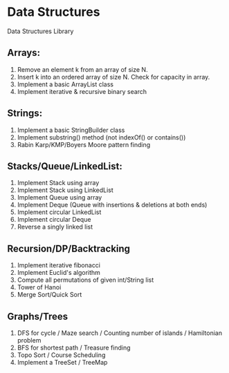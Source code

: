 # Data Structures
Data Structures Library 

## Arrays:

1. Remove an element k from an array of size N.
2. Insert k into an ordered array of size N. Check for capacity in array.
3. Implement a basic ArrayList class 
4. Implement iterative & recursive binary search 

## Strings:

1. Implement a basic StringBuilder class 
2. Implement substring() method (not indexOf() or contains())
3. Rabin Karp/KMP/Boyers Moore pattern finding

## Stacks/Queue/LinkedList:

1. Implement Stack using array
2. Implement Stack using LinkedList
3. Implement Queue using array 
4. Implement Deque (Queue with insertions & deletions at both ends)
5. Implement circular LinkedList 
6. Implement circular Deque 
7. Reverse a singly linked list

## Recursion/DP/Backtracking 

1. Implement iterative fibonacci 
2. Implement Euclid's algorithm 
3. Compute all permutations of given int/String list
4. Tower of Hanoi 
5. Merge Sort/Quick Sort

## Graphs/Trees

1. DFS for cycle / Maze search / Counting number of islands / Hamiltonian problem 
2. BFS for shortest path / Treasure finding  
3. Topo Sort / Course Scheduling 
4. Implement a TreeSet / TreeMap

